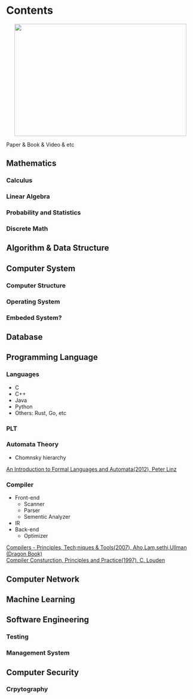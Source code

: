 # Contents
<p align="center">
  <img width="460" height="300" src="https://image.freepik.com/free-vector/stack-books-graphic-illustration_53876-8852.jpg">
</p>

Paper &amp; Book &amp; Video &amp; etc



## Mathematics
### Calculus
### Linear Algebra
### Probability and Statistics
### Discrete Math

## Algorithm & Data Structure

## Computer System
### Computer Structure
### Operating System
### Embeded System?

## Database

## Programming Language
### Languages
* C
* C++
* Java
* Python
* Others: Rust, Go, etc
### PLT
### Automata Theory
* Chomnsky hierarchy

[An Introduction to Formal Languages and Automata(2012), Peter Linz]()
### Compiler
* Front-end
  - Scanner
  - Parser
  - Sementic Analyzer
* IR
* Back-end
  - Optimizer

[Compilers - Principles, Tech;niques & Tools(2007), Aho,Lam,sethi,Ullman  (Dragon Book)](https://faculty.sist.shanghaitech.edu.cn/faculty/songfu/cav/Dragon-book.pdf) <br>
[Compiler Consturction, Principles and Practice(1997), C. Louden]()
## Computer Network

## Machine Learning

## Software Engineering
### Testing
### Management System

## Computer Security
### Crpytography
